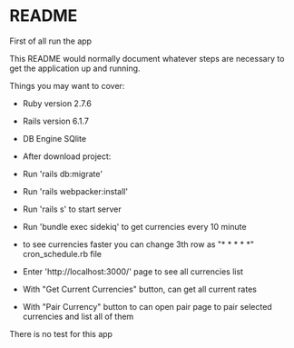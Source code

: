 # README

First of all run the app


This README would normally document whatever steps are necessary to get the
application up and running.

Things you may want to cover:

* Ruby version 2.7.6

* Rails version 6.1.7

* DB Engine SQlite

* After download project:
* Run 'rails db:migrate'
* Run 'rails webpacker:install'
* Run 'rails s' to start server
* Run 'bundle exec sidekiq' to get currencies every 10 minute
* to see currencies faster you can change 3th row as "* * * * *" cron_schedule.rb file

* Enter 'http://localhost:3000/' page to see all currencies list
* With "Get Current Currencies" button, can get all current rates
* With "Pair Currency" button to can open pair page to pair selected currencies and list all of them

There is no test for this app